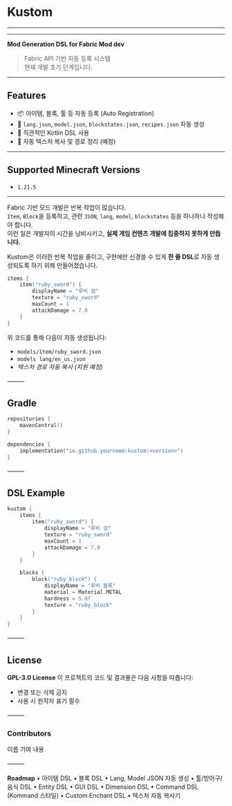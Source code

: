 # Kustom
---

---

**Mod Generation DSL for Fabric Mod dev**

> Fabric API 기반 자동 등록 시스템  
> 현재 개발 초기 단계입니다.

---

## Features

- 📦 아이템, 블록, 툴 등 자동 등록 (Auto Registration)
- 🧾 `lang.json`, `model.json`, `blockstates.json`, `recipes.json` 자동 생성
- 🧠 직관적인 Kotlin DSL 사용
- 🔄 자동 텍스처 복사 및 경로 정리 (예정)

---

## Supported Minecraft Versions

- `1.21.5`

---

Fabric 기반 모드 개발은 반복 작업이 많습니다.  
`Item`, `Block`을 등록하고, 관련 `JSON`, `lang`, `model`, `blockstates` 등을 하나하나 작성해야 합니다.  
이런 일은 개발자의 시간을 낭비시키고, **실제 게임 컨텐츠 개발에 집중하지 못하게 만듭니다.**

Kustom은 이러한 반복 작업을 줄이고, 구현에만 신경쓸 수 있게 **한 줄 DSL**로 자동 생성되도록 하기 위해 만들어졌습니다.

```kotlin
items {
    item("ruby_sword") {
        displayName = "루비 검"
        texture = "ruby_sword"
        maxCount = 1
        attackDamage = 7.0
    }
}
```

위 코드를 통해 다음이 자동 생성됩니다:
- `models/item/ruby_sword.json`
- `models lang/en_us.json`
- *텍스처 경로 자동 복사 (지원 예정)*

⸻

## Gradle

```kts
repositories {
    mavenCentral()
}

dependencies {
    implementation("io.github.yourname:kustom:<version>")
}
```

⸻

## DSL Example

```kt
kustom {
    items {
        item("ruby_sword") {
            displayName = "루비 검"
            texture = "ruby_sword"
            maxCount = 1
            attackDamage = 7.0
        }
    }

    blocks {
        block("ruby_block") {
            displayName = "루비 블록"
            material = Material.METAL
            hardness = 5.0f
            texture = "ruby_block"
        }
    }
}
```

⸻


## License

**GPL-3.0 License**
이 프로젝트의 코드 및 결과물은 다음 사항을 따릅니다:
- 변경 또는 삭제 금지
- 사용 시 원작자 표기 필수

⸻

### Contributors

이름	기여 내용

⸻

**Roadmap**
	•	아이템 DSL
	•	블록 DSL
	•	Lang, Model JSON 자동 생성
	•	툴/방어구/음식 DSL
	•	Entity DSL
	•	GUI DSL
	•	Dimension DSL
	•	Command DSL (Kommand 스타일)
	•	Custom Enchant DSL
	•	텍스처 자동 복사기